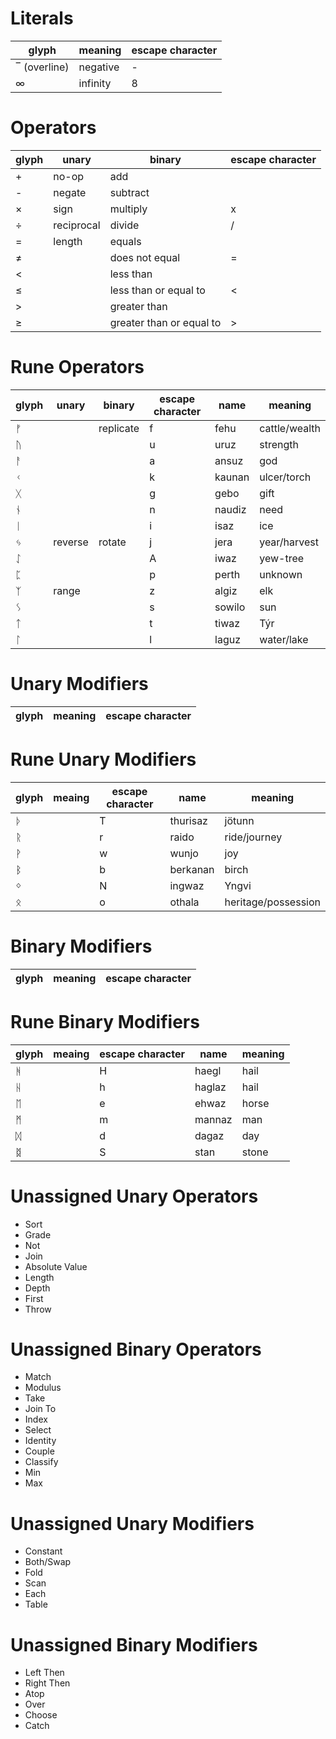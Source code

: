# Literals

| glyph        | meaning  | escape character |
| ------------ | -------- | ---------------- |
| ‾ (overline) | negative | -                |
| ∞            | infinity | 8                |

# Operators

| glyph | unary      | binary                    | escape character |
| ----- | ---------- | ------------------------- | ---------------- |
| +     | no-op      | add                       |                  |
| -     | negate     | subtract                  |                  |
| ×     | sign       | multiply                  | x                |
| ÷     | reciprocal | divide                    | /                |
| =     | length     | equals                    |                  |
| ≠     |            | does not equal            | =                |
| <     |            | less than                 |                  |
| ≤     |            | less than or equal to     | <                |
| >     |            | greater than              |                  |
| ≥     |            | greater than  or equal to | >                |

# Rune Operators

| glyph | unary   | binary    | escape character | name   | meaning       |
| ----- | ------- | --------- | ---------------- | ------ | ------------- |
| ᚠ     |         | replicate | f                | fehu   | cattle/wealth |
| ᚢ     |         |           | u                | uruz   | strength      |
| ᚨ     |         |           | a                | ansuz  | god           |
| ᚲ     |         |           | k                | kaunan | ulcer/torch   |
| ᚷ     |         |           | g                | gebo   | gift          |
| ᚾ     |         |           | n                | naudiz | need          |
| ᛁ     |         |           | i                | isaz   | ice           |
| ᛃ     | reverse | rotate    | j                | jera   | year/harvest  |
| ᛇ     |         |           | A                | iwaz   | yew-tree      |
| ᛈ     |         |           | p                | perth  | unknown       |
| ᛉ     | range   |           | z                | algiz  | elk           |
| ᛊ     |         |           | s                | sowilo | sun           |
| ᛏ     |         |           | t                | tiwaz  | Týr           |
| ᛚ     |         |           | l                | laguz  | water/lake    |

# Unary Modifiers

| glyph | meaning | escape character |
| ----- | ------- | ---------------- |

# Rune Unary Modifiers

| glyph | meaing | escape character | name     | meaning             |
| ----- | ------ | ---------------- | -------- | ------------------- |
| ᚦ     |        | T                | thurisaz | jötunn              |
| ᚱ     |        | r                | raido    | ride/journey        |
| ᚹ     |        | w                | wunjo    | joy                 |
| ᛒ     |        | b                | berkanan | birch               |
| ᛜ     |        | N                | ingwaz   | Yngvi               |
| ᛟ     |        | o                | othala   | heritage/possession |

# Binary Modifiers

| glyph | meaning | escape character |
| ----- | ------- | ---------------- |

# Rune Binary Modifiers

| glyph | meaing | escape character | name   | meaning |
| ----- | ------ | ---------------- | ------ | ------- |
| ᚻ     |        | H                | haegl  | hail    |
| ᚺ     |        | h                | haglaz | hail    |
| ᛖ     |        | e                | ehwaz  | horse   |
| ᛗ     |        | m                | mannaz | man     |
| ᛞ     |        | d                | dagaz  | day     |
| ᛥ     |        | S                | stan   | stone   |

# Unassigned Unary Operators
- Sort
- Grade
- Not
- Join
- Absolute Value
- Length
- Depth
- First
- Throw

# Unassigned Binary Operators
- Match
- Modulus
- Take
- Join To
- Index
- Select
- Identity
- Couple
- Classify
- Min
- Max

# Unassigned Unary Modifiers
- Constant
- Both/Swap
- Fold
- Scan
- Each
- Table

# Unassigned Binary Modifiers
- Left Then
- Right Then
- Atop
- Over
- Choose
- Catch